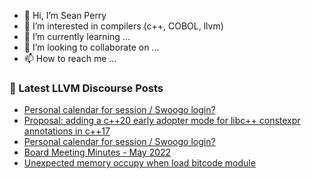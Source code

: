 - 👋 Hi, I’m Sean Perry
- 👀 I’m interested in compilers (c++, COBOL, llvm)
- 🌱 I’m currently learning ...
- 💞️ I’m looking to collaborate on ...
- 📫 How to reach me ...

<!---
s66perry/s66perry is a ✨ special ✨ repository because its `README.md` (this file) appears on your GitHub profile.
You can click the Preview link to take a look at your changes.
--->
### 📕 Latest LLVM Discourse Posts

<!-- DISCOURSE-LLVM:START -->
- [Personal calendar for session / Swoogo login?](https://discourse.llvm.org/t/personal-calendar-for-session-swoogo-login/66453#post_3)
- [Proposal: adding a c++20 early adopter mode for libc++ constexpr annotations in c++17](https://discourse.llvm.org/t/proposal-adding-a-c-20-early-adopter-mode-for-libc-constexpr-annotations-in-c-17/66446#post_4)
- [Personal calendar for session / Swoogo login?](https://discourse.llvm.org/t/personal-calendar-for-session-swoogo-login/66453#post_2)
- [Board Meeting Minutes - May 2022](https://discourse.llvm.org/t/board-meeting-minutes-may-2022/63628#post_7)
- [Unexpected memory occupy when load bitcode module](https://discourse.llvm.org/t/unexpected-memory-occupy-when-load-bitcode-module/66392#post_8)
<!-- DISCOURSE-LLVM:END -->
